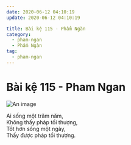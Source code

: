 ```yaml
---
date: 2020-06-12 04:10:19
update: 2020-06-12 04:10:19

title: Bài kệ 115 - Phẩm Ngàn
category:
  - pham-ngan
  - Phẩm Ngàn
tag:
  - pham-ngan
---
```


# Bài kệ 115 - Pham Ngan

![An image](/img/pham-ngan/pham-ngan-115.jpg)

Ai sống một trăm năm,<br>Không thấy pháp tối thượng,<br>Tốt hơn sống một ngày,<br>Thấy được pháp tối thượng.<br>
